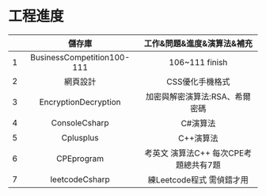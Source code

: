# 工程進度
|   | 儲存庫 | 工作&問題&進度&演算法&補充 |
|--:|:----------:|:----------------:|
| 1 | BusinessCompetition100-111 | 106~111 finish |
| 2 | 網頁設計 | CSS優化手機格式 |
| 3 | EncryptionDecryption | 加密與解密演算法:RSA、希爾密碼 |
| 4 | ConsoleCsharp | C#演算法 |
| 5 | Cplusplus | C++演算法 |
| 6 | CPEprogram | 考英文 演算法C++ 每次CPE考題總共有7題 |
| 7 | leetcodeCsharp | 練Leetcode程式 需偵錯才用 |
